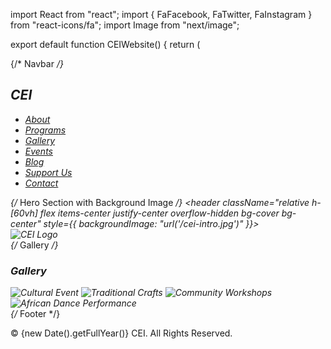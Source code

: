 import React from "react";
import { FaFacebook, FaTwitter, FaInstagram } from "react-icons/fa";
import Image from "next/image";

export default function CEIWebsite() {
  return (
    <div className="bg-yellow-100 min-h-screen text-gray-900">
      {/* Navbar */}
      <nav className="bg-yellow-700 text-white p-4 flex justify-between items-center">
        <h1 className="text-2xl font-bold">CEI</h1>
        <ul className="flex space-x-4">
          <li><a href="#about" className="hover:underline">About</a></li>
          <li><a href="#programs" className="hover:underline">Programs</a></li>
          <li><a href="#gallery" className="hover:underline">Gallery</a></li>
          <li><a href="#events" className="hover:underline">Events</a></li>
          <li><a href="#blog" className="hover:underline">Blog</a></li>
          <li><a href="#support" className="hover:underline">Support Us</a></li>
          <li><a href="#contact" className="hover:underline">Contact</a></li>
        </ul>
      </nav>
      {/* Hero Section with Background Image */}
      <header className="relative h-[60vh] flex items-center justify-center overflow-hidden bg-cover bg-center" style={{ backgroundImage: "url('/cei-intro.jpg')" }}>
        <div className="absolute inset-0 bg-black bg-opacity-50 flex justify-center items-center">
          <div className="relative w-[200px] h-[200px]">
            <Image src="/cei-logo.png" layout="fill" objectFit="contain" alt="CEI Logo" />
          </div>
        </div>
      </header>
      {/* Gallery */}
      <section id="gallery" className="p-8">
        <h3 className="text-3xl font-bold text-yellow-700">Gallery</h3>
        <div className="grid grid-cols-2 md:grid-cols-4 gap-4 mt-4">
          <Image src="/gallery1.jpg" width={300} height={200} className="rounded-lg" alt="Cultural Event" />
          <Image src="/gallery2.jpg" width={300} height={200} className="rounded-lg" alt="Traditional Crafts" />
          <Image src="/gallery3.jpg" width={300} height={200} className="rounded-lg" alt="Community Workshops" />
          <Image src="/gallery4.jpg" width={300} height={200} className="rounded-lg" alt="African Dance Performance" />
        </div>
      </section>
      {/* Footer */}
      <footer className="bg-yellow-700 text-white p-4 text-center">
        <p>&copy; {new Date().getFullYear()} CEI. All Rights Reserved.</p>
        <div className="flex justify-center space-x-4 mt-2">
          <FaFacebook className="cursor-pointer" />
          <FaTwitter className="cursor-pointer" />
          <FaInstagram className="cursor-pointer" />
        </div>
      </footer>
    </div>
